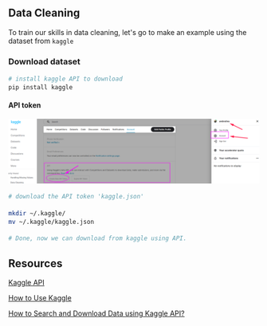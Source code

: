 ## Data Cleaning

To train our skills in data cleaning, let's go to make an example using the dataset from ```kaggle```

### Download dataset

```bash
# install kaggle API to download
pip install kaggle
```

#### API token

![API token](figures/key_token.png)

```bash
# download the API token 'kaggle.json'

mkdir ~/.kaggle/
mv ~/.kaggle/kaggle.json

# Done, now we can download from kaggle using API.
```



## Resources

[Kaggle API](https://github.com/Kaggle/kaggle-api#datasets)

[How to Use Kaggle](https://www.kaggle.com/docs/api)

[How to Search and Download Data using Kaggle API?](https://towardsdatascience.com/how-to-search-and-download-data-using-kaggle-api-f815f7b98080)





